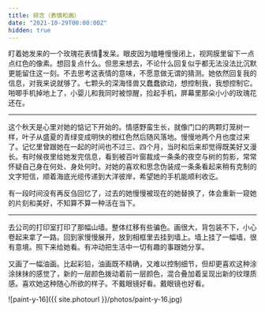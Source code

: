 ```yaml
---
title: 碎念（表情和画）
date: "2021-10-29T00:00:00Z"
hidden: true
---
```


盯着她发来的一个玫瑰花表情🌹发呆。眼皮因为瞌睡慢慢闭上，视网膜里留下一点点红色的像素。想回复点什么。但思来想去，不论什么回复似乎都无法没法比沉默更能留住这一刻。不去思考这表情的意味，不愿意做无谓的猜测。她依然回复我的信息，对我来说就够了。七颗头的深海怪兽又蠢蠢欲动，想控制我，我想控制它。啪唧手机掉地上了，小婴儿和我同时被惊醒，捡起手机，屏幕里那朵小小的玫瑰花还在。

---

这个秋天是心里对她的惦记下开始的。情感野蛮生长，就像门口的两颗灯笼树一样，叶子从盛夏的青绿变成明快的橙红色然后随风落地。慢慢地两个月也度过来了。记忆里曾跟她在一起的时间也不过三、四个月，当时和后来却觉得既美好又漫长。有时候夜里给她发完信息，看到被百叶窗裁成一条条的夜空与树的剪影，常常怀疑自己身在何处、身处何时。对她的喜欢和思念伪装成一条条看起来稍有克制的文字短信，顺着海底光缆传递到大洋彼岸，希望她的手机能顺利收讫。

有一段时间没有再反刍回忆了，过去的她慢慢被现在的她替换了，体会重新一窥她的片刻和美好，不知算不算一种活在当下。

---

去公司的打印室打印了那幅山墙。整体红移有些骗色。画很大，背包装不下，小心卷起来拿了一路。回到家慢慢展开，放到相框里去挂到墙上。墙上挂了一幅墙，很有意境。照下来给她看。有冲动把生活中一切有趣的事跟她分享。

又画了一幅油画。比起彩铅，油画既不精确，又难以控制细节，但却更喜欢这种涂涂抹抹的感觉了，新的一层颜色拨动着前一层颜色，混合叠加着呈现出新的纹理质感。喜欢她这种随心所欲的样子。不戴眼镜好看。戴眼镜也好看。

![paint-y-16]({{ site.photourl }}/photos/paint-y-16.jpg)